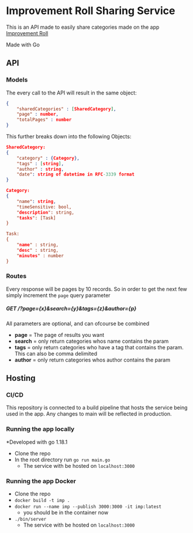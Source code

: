 # Improvement Roll Sharing Service

This is an API made to easily share categories made on the app [Improvement Roll](https://github.com/vukani-dev/improvement-roll)

Made with Go

## API

### Models
The every call to the API will result in the same object:

```json
{
    "sharedCategories" : [SharedCategory],
    "page" : number,
    "totalPages" : number
}
```

This further breaks down into the following Objects:
```json
SharedCategory:
{
    "category" : {Category},
    "tags" : [string],
    "author" : string,
    "date": string of datetime in RFC-3339 format
}

Category:
{
    "name": string,
    "timeSensitive: bool,
    "description": string,
    "tasks": [Task]
}

Task:
{
    "name" : string,
    "desc" : string,
    "minutes" : number
}
```

### Routes
Every response will be pages by 10 records. So in order to get the next few simply increment the `page` query parameter

##### GET /?page={x}&search={y}&tags={z}&author={p}
All parameters are optional, and can ofcourse be combined

- **page** = The page of results you want
- **search** = only return categories whos name contains the param
- **tags** = only return categories who have a tag that contains the param. This can also be comma delimited
- **author** = only return categories whos author contains the param

## Hosting

### CI/CD
This repository is connected to a build pipeline that hosts the service being used in the app. 
Any changes to main will be reflected in production.


### Running the app locally

*Developed with go 1.18.1

- Clone the repo
- In the root directory run `go run main.go`
    - The service with be hosted on `localhost:3000`

### Running the app Docker

- Clone the repo
- `docker build -t imp .`
- `docker run --name imp --publish 3000:3000 -it imp:latest`
    - you should be in the container now
- `./bin/server`
    - The service with be hosted on `localhost:3000`
